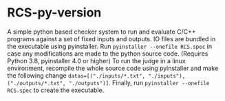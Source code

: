 # RCS-py-version
A simple python based checker system to run and evaluate C/C++ programs against a set of fixed inputs and outputs. IO files are bundled in the executable using pyinstaller.
Run `pyinstaller --onefile RCS.spec` in case any modifications are made to the python source code. (Requires Python 3.8, pyinstaller 4.0 or higher)
To run the judge in a linux environment, recompile the whole source code using pyinstaller and make the following change `datas=[("./inputs/*.txt", "./inputs"), ("./outputs/*.txt", "./outputs")]`. Finally, run `pyinstaller --onefile RCS.spec` to create the executable.
